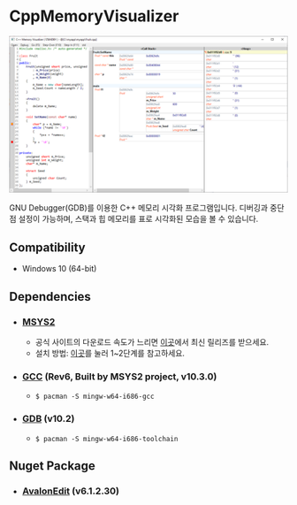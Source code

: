 # CppMemoryVisualizer

![](/snapshot.png)

GNU Debugger(GDB)를 이용한 C++ 메모리 시각화 프로그램입니다. 디버깅과 중단점 설정이 가능하며, 스택과 힙 메모리를 표로 시각화된 모습을 볼 수 있습니다.

## Compatibility
* Windows 10 (64-bit)

## Dependencies
* ### [MSYS2](https://www.msys2.org/)
   * 공식 사이트의 다운로드 속도가 느리면 [이곳](https://github.com/msys2/msys2-installer/releases)에서 최신 릴리즈를 받으세요.
   * 설치 방법: [이곳](https://stackoverflow.com/questions/30069830/how-to-install-mingw-w64-and-msys2/30071634#30071634)를 눌러 1~2단계를 참고하세요.

* ### [GCC](https://gcc.gnu.org/) (Rev6, Built by MSYS2 project, v10.3.0)
  * `$ pacman -S mingw-w64-i686-gcc`

* ### [GDB](https://www.gnu.org/software/gdb/) (v10.2)
  * `$ pacman -S mingw-w64-i686-toolchain`

## Nuget Package
* ### [AvalonEdit](http://avalonedit.net/) (v6.1.2.30)
